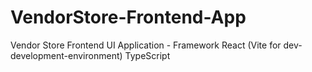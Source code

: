 # VendorStore-Frontend-App
Vendor Store Frontend UI Application - Framework React (Vite for dev-development-environment)
TypeScript
